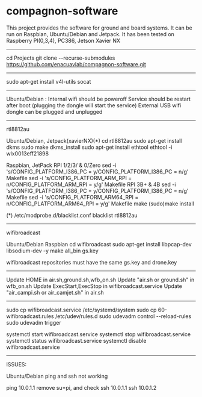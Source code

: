 # compagnon-software

This project provides the software for ground and board systems. 
It can be run on Raspbian, Ubuntu/Debian and Jetpack.
It has been tested on Raspberry PI(0,3,4), PC386, Jetson Xavier NX

-------------------------------------------------------------------------------
cd Projects
git clone --recurse-submodules https://github.com/enacuavlab/compagnon-software.git

-------------------------------------------------------------------------------
sudo apt-get install v4l-utils socat

-------------------------------------------------------------------------------
Ubuntu/Debian :
  Internal wifi should be poweroff
  Service should be restart after boot (plugging the dongle will start the service)
  External USB wifi dongle can be plugged and unplugged

-------------------------------------------------------------------------------
rtl8812au 

  Ubuntu/Debian, Jetpack(xavierNX)(*)
    cd rtl8812au
    sudo apt-get install dkms
    sudo make dkms_install
    sudo apt-get install ethtool
    ethtool -i wlx0013eff21898

  Raspbian, JetPack
    RPI 1/2/3/ & 0/Zero
      sed -i 's/CONFIG_PLATFORM_I386_PC = y/CONFIG_PLATFORM_I386_PC = n/g' Makefile
      sed -i 's/CONFIG_PLATFORM_ARM_RPI = n/CONFIG_PLATFORM_ARM_RPI = y/g' Makefile
    RPI 3B+ & 4B
      sed -i 's/CONFIG_PLATFORM_I386_PC = y/CONFIG_PLATFORM_I386_PC = n/g' Makefile
      sed -i 's/CONFIG_PLATFORM_ARM64_RPI = n/CONFIG_PLATFORM_ARM64_RPI = y/g' Makefile
    make 
    (sudo)make install

(*)
/etc/modprobe.d/blacklist.conf
blacklist rtl8812au

-------------------------------------------------------------------------------
wifibroadcast

  Ubuntu/Debian Raspbian
    cd wifibroadcast
    sudo apt-get install libpcap-dev libsodium-dev -y
    make all_bin gs.key

  wifibroadcast repositories must have the same gs.key and drone.key

-------------------------------------------------------------------------------
Update HOME in air.sh,ground.sh,wfb_on.sh
Update "air.sh or ground.sh" in wfb_on.sh
Update ExecStart,ExecStop in wifibroadcast.service
Update "air_campi.sh or air_camjet.sh" in air.sh

-------------------------------------------------------------------------------
sudo cp wifibroadcast.service /etc/systemd/system
sudo cp 60-wifibroadcast.rules /etc/udev/rules.d
sudo udevadm control --reload-rules
sudo udevadm trigger

systemctl start wifibroadcast.service
systemctl stop wifibroadcast.service
systemctl status wifibroadcast.service
systemctl disable wifibroadcast.service

-------------------------------------------------------------------------------
ISSUES:
  
  Ubuntu/Debian 
    ping and ssh not working

ping 10.0.1.1
remove su=pi, and check
ssh 10.0.1.1
ssh 10.0.1.2
